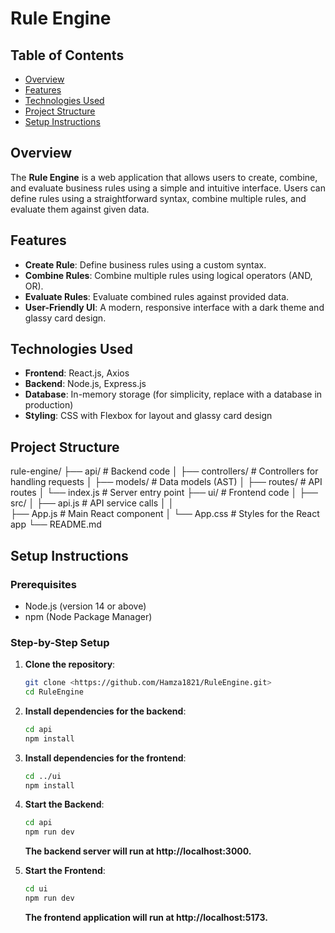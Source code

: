 # Rule Engine

## Table of Contents
- [Overview](#overview)
- [Features](#features)
- [Technologies Used](#technologies-used)
- [Project Structure](#project-structure)
- [Setup Instructions](#setup-instructions)
  

## Overview

The **Rule Engine** is a web application that allows users to create, combine, and evaluate business rules using a simple and intuitive interface. Users can define rules using a straightforward syntax, combine multiple rules, and evaluate them against given data.

## Features

- **Create Rule**: Define business rules using a custom syntax.
- **Combine Rules**: Combine multiple rules using logical operators (AND, OR).
- **Evaluate Rules**: Evaluate combined rules against provided data.
- **User-Friendly UI**: A modern, responsive interface with a dark theme and glassy card design.

## Technologies Used

- **Frontend**: React.js, Axios
- **Backend**: Node.js, Express.js
- **Database**: In-memory storage (for simplicity, replace with a database in production)
- **Styling**: CSS with Flexbox for layout and glassy card design

## Project Structure

rule-engine/
├── api/ # Backend code │
    ├── controllers/ # Controllers for handling requests │
    ├── models/ # Data models (AST) │ 
    ├── routes/ # API routes │ 
    └── index.js # Server entry point 
├── ui/ # Frontend code │ 
    ├── src/ │
        ├── api.js # API service calls │ │   
        ├── App.js # Main React component │ 
        └── App.css # Styles for the React app └── README.md


## Setup Instructions

### Prerequisites

- Node.js (version 14 or above)
- npm (Node Package Manager)

### Step-by-Step Setup

1. **Clone the repository**:
   ```bash
   git clone <https://github.com/Hamza1821/RuleEngine.git>
   cd RuleEngine
   ```
2. **Install dependencies for the backend**:
    ```bash
    cd api
    npm install
    ```
3.  **Install dependencies for the frontend**:
    ```bash
    cd ../ui
    npm install
    ```
4.  **Start the Backend**:
    ```bash
    cd api
    npm run dev
    ```
    **The backend server will run at http://localhost:3000.**

5.  **Start the Frontend**:
    ```bash
    cd ui
    npm run dev
    ```
    **The frontend application will run at http://localhost:5173.**




